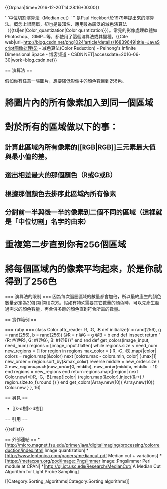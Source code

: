 {{Orphan|time=2016-12-20T14:28:16+00:00}}

'''中位切割演算法（Median cut）''' 是Paul Heckbert於1979年提出來的演算法。概念上很簡單，卻也是最知名、應用最為廣泛的減色演算法（{{tsl|en|Color_quantization|Color quantization}}）。常見的影像處理軟體如Photoshop、GIMP...等，都使用了這個演算法或其變種。<ref>{{Cite web|url=http://blog.csdn.net/phg1024/article/details/16839649|title=JavaScript图像处理(6) - 减色算法(Color Reduction) - Peihong's Infinite Dimensional Space
         - 博客频道 - CSDN.NET|accessdate=2016-06-30|work=blog.csdn.net}}</ref>

== 演算法 ==

假如你有任意一張圖片，想要降低影像中的顏色數目到256色。
# 將圖片內的所有像素加入到同一個區域
# 對於所有的區域做以下的事：
## 計算此區域內所有像素的[[RGB|RGB]]三元素最大值與最小值的差。
## 選出相差最大的那個顏色（R或G或B）
## 根據那個顏色去排序此區域內所有像素
## 分割前一半與後一半的像素到二個不同的區域（這裡就是「中位切割」名字的由來）
# 重複第二步直到你有256個區域
# 將每個區域內的像素平均起來，於是你就得到了256色

=== 演算法的限制 ===
因為每次迴圈區域的數量都會加倍，所以最終產生的顏色數量必定為2的[[冪|冪]]次方。假如有特殊需要其它數量的顏色時，可以先產生超過需求的顏色數量，再合併多餘的顏色直到符合所需的數量。

== 實作範例 ==

=== ruby ===
<syntaxhighlight lang="ruby" line="1">
class Color
  attr_reader :R, :G, :B
  def initialize(r = rand(256), g = rand(256), b = rand(256))
    @R = r
    @G = g
    @B = b
  end
  def inspect
    return "{R: #{@R}, G: #{@G}, B: #{@B}}"
  end
end
def get_colors(image_input, need_num)
  regions = [image_input.flatten]
  while regions.size < need_num
    new_regions = []
    for region in regions
      max_color = [:R, :G, :B].map{|color|
        colors = region.map(&color)
        next [colors.max - colors.min, color]
      }.max[1]
      new_order = region.sort_by(&max_color).reverse
      middle = new_order.size / 2
      new_regions.push(new_order[0, middle], new_order[middle, middle + 1])
    end
    regions = new_regions
  end
  return regions.map{|region|
    next Color.new(*[:R, :G, :B].map{|color| (region.map(&color).inject(&:+) / region.size.to_f).round })
  }
end
get_colors(Array.new(10){ Array.new(10){ Color.new } }, 16)
</syntaxhighlight>

== 另見 ==
* [[k-d樹|k-d樹]]

== 引用 ==

{{reflist}}

== 外部連結 ==
*[http://micro.magnet.fsu.edu/primer/java/digitalimaging/processing/colorreduction/index.html Image quantization]
*[http://www.leptonica.com/papers/mediancut.pdf Median cut + variations]
*[https://metacpan.org/pod/Image::Pngslimmer Image::Pngslimmer Perl module at CPAN]
*[http://gl.ict.usc.edu/Research/MedianCut/ A Median Cut Algorithm for Light Probe Sampling]

[[Category:Sorting_algorithms|Category:Sorting algorithms]]